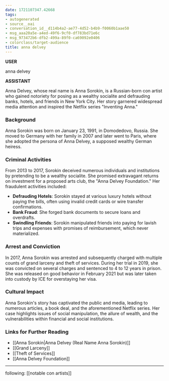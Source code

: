 ```yaml
---
date: 1721107347.42668
tags:
- autogenerated
- source__oai
- conversation_id__d114b4a2-ae77-4d52-b4b9-f0060b1aae50
- msg_aaa20a5e-a4ed-49f6-9cf0-df783bd71e6c
- msg_973472b6-dfb2-499a-89f0-ca69092e0406
- colorclass/target-audience
title: anna delvey
---
```


**USER**

anna delvey


**ASSISTANT**

Anna Delvey, whose real name is Anna Sorokin, is a Russian-born con artist who gained notoriety for posing as a wealthy socialite and defrauding banks, hotels, and friends in New York City. Her story garnered widespread media attention and inspired the Netflix series "Inventing Anna."

### Background
Anna Sorokin was born on January 23, 1991, in Domodedovo, Russia. She moved to Germany with her family in 2007 and later went to Paris, where she adopted the persona of Anna Delvey, a supposed wealthy German heiress.

### Criminal Activities
From 2013 to 2017, Sorokin deceived numerous individuals and institutions by pretending to be a wealthy socialite. She promised extravagant returns on investment for a proposed arts club, the "Anna Delvey Foundation." Her fraudulent activities included:

- **Defrauding Hotels**: Sorokin stayed at various luxury hotels without paying the bills, often using invalid credit cards or wire transfer confirmations.
- **Bank Fraud**: She forged bank documents to secure loans and overdrafts.
- **Swindling Friends**: Sorokin manipulated friends into paying for lavish trips and expenses with promises of reimbursement, which never materialized.

### Arrest and Conviction
In 2017, Anna Sorokin was arrested and subsequently charged with multiple counts of grand larceny and theft of services. During her trial in 2019, she was convicted on several charges and sentenced to 4 to 12 years in prison. She was released on good behavior in February 2021 but was later taken into custody by ICE for overstaying her visa.

### Cultural Impact
Anna Sorokin's story has captivated the public and media, leading to numerous articles, a book deal, and the aforementioned Netflix series. Her case highlights issues of social manipulation, the allure of wealth, and the vulnerabilities within financial and social institutions.

### Links for Further Reading
- [[Anna Sorokin|Anna Delvey (Real Name Anna Sorokin)]]
- [[Grand Larceny]]
- [[Theft of Services]]
- [[Anna Delvey Foundation]]


---


following: [[notable con artists]]